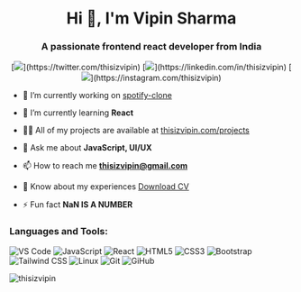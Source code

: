 <h1 align="center">Hi 👋, I'm Vipin Sharma</h1>
<h3 align="center">A passionate frontend react developer from India</h3>

<div align="center">
[<img src="https://img.shields.io/badge/@thisizvipin%20-%231DA1F2.svg?&style=for-the-badge&logo=Twitter&logoColor=white"/>](https://twitter.com/thisizvipin)
[<img src="https://img.shields.io/badge/thisizvipin%20-%230077B5.svg?&style=for-the-badge&logo=linkedin&logoColor=white"/>](https://linkedin.com/in/thisizvipin)
[<img src="https://img.shields.io/badge/thisizvipin%20-%23E4405F.svg?&style=for-the-badge&logo=Instagram&logoColor=white"/>](https://instagram.com/thisizvipin)
 </div>

- 🔭 I’m currently working on [spotify-clone](https://github.com/thisizvipin/spotify-clone)

- 🌱 I’m currently learning **React**

- 👨‍💻 All of my projects are available at [thisizvipin.com/projects](https://vipin-portfolio.netlify.app/#portfolio)

- 💬 Ask me about **JavaScript, UI/UX**

- 📫 How to reach me **thisizvipin@gmail.com**

- 📄 Know about my experiences [Download CV](https://vipin-portfolio.netlify.app/assets/cv.pdf)

- ⚡ Fun fact **NaN IS A NUMBER**

<h3 align="left">Languages and Tools:</h3>
<p align="center">

![VS Code](https://img.shields.io/badge/-VS%20Code-007ACC?style=for-the-badge&logo=Visual%20Studio%20Code&logoColor=white)
![JavaScript](https://img.shields.io/badge/-JavaScript-F7DF1E?style=for-the-badge&logo=JavaScript&logoColor=black)
![React](https://img.shields.io/badge/-React-61DAFB?style=for-the-badge&logo=React&logoColor=black)
![HTML5](https://img.shields.io/badge/-HTML5-E34F26?style=for-the-badge&logo=HTML5&logoColor=white)
![CSS3](https://img.shields.io/badge/-CSS3-1572B6?style=for-the-badge&logo=CSS3&logoColor=white)
![Bootstrap](https://img.shields.io/badge/-BOOTSTRAP-563D7C?style=for-the-badge&logo=Bootstrap&logoColor=white)
![Tailwind CSS](https://img.shields.io/badge/-Tailwind%20CSS-38B2AC?style=for-the-badge&logo=Tailwind%20CSS&logoColor=white)
![Linux](https://img.shields.io/badge/-Linux-FCC624?style=for-the-badge&logo=Linux&logoColor=black)
![Git](https://img.shields.io/badge/-GIt-F05032?style=for-the-badge&logo=Git&logoColor=white)
![GiHub](https://img.shields.io/badge/-GItHUb-181717?style=for-the-badge&logo=GitHub&logoColor=white)

</p>

<p><img align="center" src="https://github-readme-streak-stats.herokuapp.com/?user=thisizvipin&" alt="thisizvipin" /></p>
